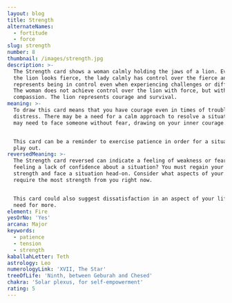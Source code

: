 ```yaml
---
layout: blog
title: Strength
alternateNames:
  - fortitude
  - force
slug: strength
number: 8
thumbnail: /images/strength.jpg
description: >-
  The Strength card shows a woman calmly holding the jaws of a lion. Even though
  the lion looks fierce, the lady calmly has control over the fierce animal. She
  represents being in control even when experiencing challenges or difficulties.
  The woman does not achieve control over the lion with force, but with
  compassion. The lion represents courage and survival.
meaning: >-
  To draw this card means that you have courage even in times of trouble and
  distress. There may be a need for a calm approach to resolve a situation. You
  may need to face someone without fear, drawing on your inner courage. 


  This card can be a reminder to exercise patience in order for a situation to
  play out.
reversedMeaning: >-
  The Strength card reversed can indicate a feeling of weakness or fear. Are you
  feeling a lack of confidence about a situation? You must regain your inner
  strength and face a situation head-on. Consider what aspects of your life
  require the most strength from you right now.


  This card could also suggest dissatisfaction in an aspect of your life or a
  need for more.
element: Fire
yesOrNo: 'Yes'
arcana: Major
keywords:
  - patience
  - tension
  - strength
kaballahLetter: Teth
astrology: Leo
numerologyLink: 'XVII, The Star'
treeOfLife: 'Ninth, between Geburah and Chesed'
chakra: 'Solar plexus, for self-empowerment'
rating: 5
---
```



